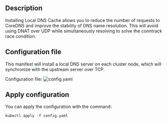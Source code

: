 ## Description
Installing Local DNS Cache allows you to reduce the number of requests to CoreDNS and improve the stability of DNS name resolution. This will avoid using DNAT over UDP while simultaneously resolving to solve the conntrack race condition.

## Configuration file
This manifest will install a local DNS server on each cluster node, which will synchronize with the upstream server over TCP.

Configuration file: ![config.yaml](./assets/config.yaml)

## Apply configuration

You can apply the configuration with the command:
```
kubectl apply -f config.yaml
```